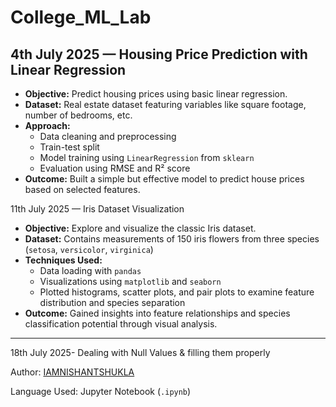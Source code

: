 # College_ML_Lab


##  4th July 2025 — Housing Price Prediction with Linear Regression

- **Objective:** Predict housing prices using basic linear regression.
- **Dataset:** Real estate dataset featuring variables like square footage, number of bedrooms, etc.
- **Approach:**
  - Data cleaning and preprocessing
  - Train-test split
  - Model training using `LinearRegression` from `sklearn`
  - Evaluation using RMSE and R² score
- **Outcome:** Built a simple but effective model to predict house prices based on selected features.

11th July 2025 — Iris Dataset Visualization

- **Objective:** Explore and visualize the classic Iris dataset.
- **Dataset:** Contains measurements of 150 iris flowers from three species (`setosa`, `versicolor`, `virginica`)
- **Techniques Used:**
  - Data loading with `pandas`
  - Visualizations using `matplotlib` and `seaborn`
  - Plotted histograms, scatter plots, and pair plots to examine feature distribution and species separation
- **Outcome:** Gained insights into feature relationships and species classification potential through visual analysis.

---
18th July 2025- Dealing with Null Values & filling them properly 


 Author: [IAMNISHANTSHUKLA](https://github.com/IAMNISHANTSHUKLA)

 Language Used: Jupyter Notebook (`.ipynb`)

